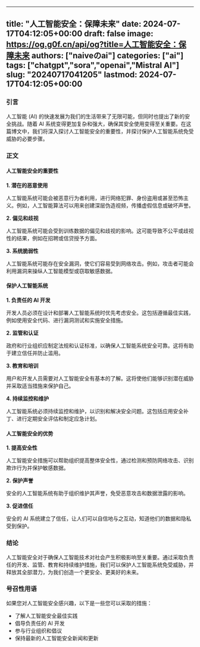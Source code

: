 
---
title: "人工智能安全：保障未来"
date: 2024-07-17T04:12:05+00:00
draft: false
image: https://og.g0f.cn/api/og?title=人工智能安全：保障未来
authors: ["naiveのai"]
categories: ["ai"]
tags: ["chatgpt","sora","openai","Mistral AI"]
slug: "20240717041205"
lastmod: 2024-07-17T04:12:05+00:00
---
### 引言

人工智能 (AI) 的快速发展为我们的生活带来了无限可能，但同时也提出了新的安全挑战。随着 AI 系统变得更加复杂和强大，确保其安全使用变得至关重要。在这篇博文中，我们将深入探讨人工智能安全的重要性，并探讨保护人工智能系统免受威胁的必要步骤。

### 正文

#### 人工智能安全的重要性

**1. 潜在的恶意使用**

人工智能系统可能会被恶意行为者利用，进行网络犯罪、身份盗用或甚至恐怖主义。例如，人工智能算法可以用来创建深层伪造视频，传播虚假信息或破坏声誉。

**2. 偏见和歧视**

人工智能系统可能会受到训练数据的偏见和歧视的影响。这可能导致不公平或歧视性的结果，例如在招聘或信贷授予方面。

**3. 系统脆弱性**

人工智能系统可能存在安全漏洞，使它们容易受到网络攻击。例如，攻击者可能会利用漏洞来操纵人工智能模型或窃取敏感数据。

#### 保护人工智能系统

**1. 负责任的 AI 开发**

开发人员必须在设计和部署人工智能系统时优先考虑安全。这包括遵循最佳实践，例如使用安全代码、进行漏洞测试和实施安全措施。

**2. 监管和认证**

政府和行业组织应制定法规和认证标准，以确保人工智能系统安全可靠。这将有助于建立信任并防止滥用。

**3. 教育和培训**

用户和开发人员需要对人工智能安全有基本的了解。这将使他们能够识别潜在威胁并采取适当措施来保护自己。

**4. 持续监控和维护**

人工智能系统必须持续监控和维护，以识别和解决安全问题。这包括应用安全补丁、进行定期安全评估和制定应急计划。

#### 人工智能安全的优势

**1. 提高安全性**

人工智能安全措施可以帮助组织提高整体安全性，通过检测和预防网络攻击、识别欺诈行为并保护敏感数据。

**2. 保护声誉**

安全的人工智能系统有助于组织维护其声誉，免受恶意攻击和数据泄露的影响。

**3. 促进信任**

安全的 AI 系统建立了信任，让人们可以自信地与之互动，知道他们的数据和隐私受到保护。

### 结论

人工智能安全对于确保人工智能技术对社会产生积极影响至关重要。通过采取负责任的开发、监管、教育和持续维护措施，我们可以保护人工智能系统免受威胁，并释放其全部潜力，为我们创造一个更安全、更美好的未来。

### 号召性用语

如果您对人工智能安全感兴趣，以下是一些您可以采取的措施：

* 了解人工智能安全最佳实践
* 倡导负责任的 AI 开发
* 参与行业组织和倡议
* 保持最新的人工智能安全新闻和更新